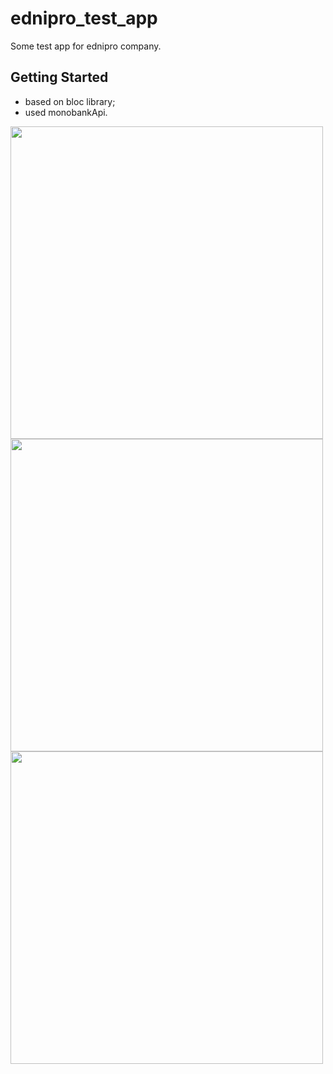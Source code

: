 # ednipro_test_app

Some test app for ednipro company.

## Getting Started

 - based on bloc library;
 - used monobankApi.

<img src="https://user-images.githubusercontent.com/90046771/211213701-4383305e-c251-40ed-aa3d-cb02474f179e.png" height=500> <img src="https://user-images.githubusercontent.com/90046771/211213616-66a0f937-ea26-4265-a45e-9a67cc4ecc46.png" height=500> <img src="https://user-images.githubusercontent.com/90046771/211213649-39f68e1d-7485-4657-9df9-b14348e04c66.png" height=500>



